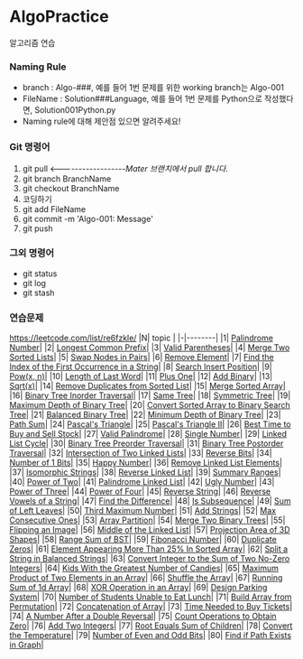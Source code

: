 # AlgoPractice
알고리즘 연습 

### Naming Rule 
- branch : Algo-###, 예를 들어 1번 문제를 위한 working branch는 Algo-001
- FileName : Solution###Language, 예를 들어 1번 문제를 Python으로 작성했다면, Solution001Python.py
- Naming rule에 대해 제안점 있으면 알려주세요!

### Git 명령어
1. git pull                   <------------------_Mater 브랜치에서 pull 합니다._
2. git branch BranchName                
3. git checkout BranchName             
4. 코딩하기
5. git add FileName                   
6. git commit -m 'Algo-001: Message'  
7. git push                           
### 그외 명령어
- git status                          
- git log                             
- git stash                           

### 연습문제 
https://leetcode.com/list/re6fzkle/ 
|N| topic |
|-|--------|
|1| [Palindrome Number](https://leetcode.com/problems/palindrome-number/?envType=list&envId=re6fzkle)|
|2| [Longest Common Prefix](https://leetcode.com/problems/longest-common-prefix/?envType=list&envId=re6fzkle)|
|3| [Valid Parentheses](https://leetcode.com/problems/valid-parentheses/?envType=list&envId=re6fzkle)|
|4| [Merge Two Sorted Lists](https://leetcode.com/problems/merge-two-sorted-lists/?envType=list&envId=re6fzkle)|
|5| [Swap Nodes in Pairs](https://leetcode.com/problems/swap-nodes-in-pairs/?envType=list&envId=re6fzkle)|
|6| [Remove Element](https://leetcode.com/problems/remove-element/?envType=list&envId=re6fzkle)|
|7| [Find the Index of the First Occurrence in a String](https://leetcode.com/problems/find-the-index-of-the-first-occurrence-in-a-string/?envType=list&envId=re6fzkle)|
|8| [Search Insert Position](https://leetcode.com/problems/search-insert-position/?envType=list&envId=re6fzkle)|
|9| [Pow(x, n)](https://leetcode.com/problems/powx-n/?envType=list&envId=re6fzkle)|
|10| [Length of Last Word](https://leetcode.com/problems/length-of-last-word/?envType=list&envId=re6fzkle)|
|11| [Plus One](https://leetcode.com/problems/plus-one/?envType=list&envId=re6fzkle)|
|12| [Add Binary](https://leetcode.com/problems/add-binary/?envType=list&envId=re6fzkle)|
|13| [Sqrt(x)](https://leetcode.com/problems/sqrtx/?envType=list&envId=re6fzkle)|
|14| [Remove Duplicates from Sorted List](https://leetcode.com/problems/remove-duplicates-from-sorted-list/?envType=list&envId=re6fzkle)|
|15| [Merge Sorted Array](https://leetcode.com/problems/merge-sorted-array/?envType=list&envId=re6fzkle)|
|16| [Binary Tree Inorder Traversal](https://leetcode.com/problems/binary-tree-inorder-traversal/?envType=list&envId=re6fzkle)|
|17| [Same Tree](https://leetcode.com/problems/same-tree/?envType=list&envId=re6fzkle)|
|18| [Symmetric Tree](https://leetcode.com/problems/symmetric-tree/?envType=list&envId=re6fzkle)|
|19| [Maximum Depth of Binary Tree](https://leetcode.com/problems/maximum-depth-of-binary-tree/?envType=list&envId=re6fzkle)|
|20| [Convert Sorted Array to Binary Search Tree](https://leetcode.com/problems/convert-sorted-array-to-binary-search-tree/?envType=list&envId=re6fzkle)|
|21| [Balanced Binary Tree](https://leetcode.com/problems/balanced-binary-tree/?envType=list&envId=re6fzkle)|
|22| [Minimum Depth of Binary Tree](https://leetcode.com/problems/minimum-depth-of-binary-tree/?envType=list&envId=re6fzkle)|
|23| [Path Sum](https://leetcode.com/problems/path-sum/?envType=list&envId=re6fzkle)|
|24| [Pascal's Triangle](https://leetcode.com/problems/pascals-triangle/?envType=list&envId=re6fzkle)|
|25| [Pascal's Triangle II](https://leetcode.com/problems/pascals-triangle-ii/?envType=list&envId=re6fzkle)|
|26| [Best Time to Buy and Sell Stock](https://leetcode.com/problems/best-time-to-buy-and-sell-stock/?envType=list&envId=re6fzkle)|
|27| [Valid Palindrome](https://leetcode.com/problems/valid-palindrome/?envType=list&envId=re6fzkle)|
|28| [Single Number](https://leetcode.com/problems/single-number/?envType=list&envId=re6fzkle)|
|29| [Linked List Cycle](https://leetcode.com/problems/linked-list-cycle/?envType=list&envId=re6fzkle)|
|30| [Binary Tree Preorder Traversal](https://leetcode.com/problems/binary-tree-preorder-traversal/?envType=list&envId=re6fzkle)|
|31| [Binary Tree Postorder Traversal](https://leetcode.com/problems/binary-tree-postorder-traversal/?envType=list&envId=re6fzkle)|
|32| [Intersection of Two Linked Lists](https://leetcode.com/problems/intersection-of-two-linked-lists/?envType=list&envId=re6fzkle)|
|33| [Reverse Bits](https://leetcode.com/problems/reverse-bits/?envType=list&envId=re6fzkle)|
|34| [Number of 1 Bits](https://leetcode.com/problems/number-of-1-bits/?envType=list&envId=re6fzkle)|
|35| [Happy Number](https://leetcode.com/problems/happy-number/?envType=list&envId=re6fzkle)|
|36| [Remove Linked List Elements](https://leetcode.com/problems/remove-linked-list-elements/?envType=list&envId=re6fzkle)|
|37| [Isomorphic Strings](https://leetcode.com/problems/isomorphic-strings/?envType=list&envId=re6fzkle)|
|38| [Reverse Linked List](https://leetcode.com/problems/reverse-linked-list/?envType=list&envId=re6fzkle)|
|39| [Summary Ranges](https://leetcode.com/problems/summary-ranges/?envType=list&envId=re6fzkle)|
|40| [Power of Two](https://leetcode.com/problems/power-of-two/?envType=list&envId=re6fzkle)|
|41| [Palindrome Linked List](https://leetcode.com/problems/palindrome-linked-list/?envType=list&envId=re6fzkle)|
|42| [Ugly Number](https://leetcode.com/problems/ugly-number/?envType=list&envId=re6fzkle)|
|43| [Power of Three](https://leetcode.com/problems/power-of-three/?envType=list&envId=re6fzkle)|
|44| [Power of Four](https://leetcode.com/problems/power-of-four/?envType=list&envId=re6fzkle)|
|45| [Reverse String](https://leetcode.com/problems/reverse-string/?envType=list&envId=re6fzkle)|
|46| [Reverse Vowels of a String](https://leetcode.com/problems/reverse-vowels-of-a-string/?envType=list&envId=re6fzkle)|
|47| [Find the Difference](https://leetcode.com/problems/find-the-difference/?envType=list&envId=re6fzkle)|
|48| [Is Subsequence](https://leetcode.com/problems/is-subsequence/?envType=list&envId=re6fzkle)|
|49| [Sum of Left Leaves](https://leetcode.com/problems/sum-of-left-leaves/?envType=list&envId=re6fzkle)|
|50| [Third Maximum Number](https://leetcode.com/problems/third-maximum-number/?envType=list&envId=re6fzkle)|
|51| [Add Strings](https://leetcode.com/problems/add-strings/?envType=list&envId=re6fzkle)|
|52| [Max Consecutive Ones](https://leetcode.com/problems/max-consecutive-ones/?envType=list&envId=re6fzkle)|
|53| [Array Partition](https://leetcode.com/problems/array-partition/?envType=list&envId=re6fzkle)|
|54| [Merge Two Binary Trees](https://leetcode.com/problems/merge-two-binary-trees/?envType=list&envId=re6fzkle)|
|55| [Flipping an Image](https://leetcode.com/problems/flipping-an-image/?envType=list&envId=re6fzkle)|
|56| [Middle of the Linked List](https://leetcode.com/problems/middle-of-the-linked-list/?envType=list&envId=re6fzkle)|
|57| [Projection Area of 3D Shapes](https://leetcode.com/problems/projection-area-of-3d-shapes/?envType=list&envId=re6fzkle)|
|58| [Range Sum of BST](https://leetcode.com/problems/range-sum-of-bst/?envType=list&envId=re6fzkle)|
|59| [Fibonacci Number](https://leetcode.com/problems/fibonacci-number/?envType=list&envId=re6fzkle)|
|60| [Duplicate Zeros](https://leetcode.com/problems/duplicate-zeros/?envType=list&envId=re6fzkle)|
|61| [Element Appearing More Than 25% In Sorted Array](https://leetcode.com/problems/element-appearing-more-than-25-in-sorted-array/?envType=list&envId=re6fzkle)|
|62| [Split a String in Balanced Strings](https://leetcode.com/problems/split-a-string-in-balanced-strings/?envType=list&envId=re6fzkle)|
|63| [Convert Integer to the Sum of Two No-Zero Integers](https://leetcode.com/problems/convert-integer-to-the-sum-of-two-no-zero-integers/?envType=list&envId=re6fzkle)|
|64| [Kids With the Greatest Number of Candies](https://leetcode.com/problems/kids-with-the-greatest-number-of-candies/?envType=list&envId=re6fzkle)|
|65| [Maximum Product of Two Elements in an Array](https://leetcode.com/problems/maximum-product-of-two-elements-in-an-array/?envType=list&envId=re6fzkle)|
|66| [Shuffle the Array](https://leetcode.com/problems/shuffle-the-array/?envType=list&envId=re6fzkle)|
|67| [Running Sum of 1d Array](https://leetcode.com/problems/running-sum-of-1d-array/?envType=list&envId=re6fzkle)|
|68| [XOR Operation in an Array](https://leetcode.com/problems/xor-operation-in-an-array/?envType=list&envId=re6fzkle)|
|69| [Design Parking System](https://leetcode.com/problems/design-parking-system/?envType=list&envId=re6fzkle)|
|70| [Number of Students Unable to Eat Lunch](https://leetcode.com/problems/number-of-students-unable-to-eat-lunch/?envType=list&envId=re6fzkle)|
|71| [Build Array from Permutation](https://leetcode.com/problems/build-array-from-permutation/?envType=list&envId=re6fzkle)|
|72| [Concatenation of Array](https://leetcode.com/problems/concatenation-of-array/?envType=list&envId=re6fzkle)|
|73| [Time Needed to Buy Tickets](https://leetcode.com/problems/time-needed-to-buy-tickets/?envType=list&envId=re6fzkle)|
|74| [A Number After a Double Reversal](https://leetcode.com/problems/a-number-after-a-double-reversal/?envType=list&envId=re6fzkle)|
|75| [Count Operations to Obtain Zero](https://leetcode.com/problems/count-operations-to-obtain-zero/?envType=list&envId=re6fzkle)|
|76| [Add Two Integers](https://leetcode.com/problems/add-two-integers/?envType=list&envId=re6fzkle)|
|77| [Root Equals Sum of Children](https://leetcode.com/problems/root-equals-sum-of-children/?envType=list&envId=re6fzkle)|
|78| [Convert the Temperature](https://leetcode.com/problems/convert-the-temperature/?envType=list&envId=re6fzkle)|
|79| [Number of Even and Odd Bits](https://leetcode.com/problems/number-of-even-and-odd-bits/?envType=list&envId=re6fzkle)|
|80| [Find if Path Exists in Graph](https://leetcode.com/problems/find-if-path-exists-in-graph/)|
